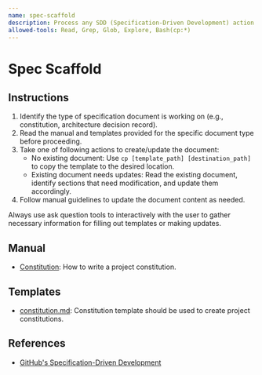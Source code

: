 ```yaml
---
name: spec-scaffold
description: Process any SDD (Specification-Driven Development) action to setup any spec-related document. Always use this skill to scaffold templates instead of creating from scratch, usually for constitution, specification documents, architecture decision records, technology plans.
allowed-tools: Read, Grep, Glob, Explore, Bash(cp:*)
---
```


# Spec Scaffold

## Instructions

1. Identify the type of specification document is working on (e.g., constitution, architecture decision record).
2. Read the manual and templates provided for the specific document type before proceeding.
3. Take one of following actions to create/update the document:
    - No existing document: Use `cp [template_path] [destination_path]` to copy the template to the desired location.
    - Existing document needs updates: Read the existing document, identify sections that need modification, and update them accordingly.
4. Follow manual guidelines to update the document content as needed.

Always use ask question tools to interactively with the user to gather necessary information for filling out templates or making updates.

## Manual

- [Constitution](./references/constitution.md): How to write a project constitution.

## Templates

- [constitution.md](./templates/constitution.md): Constitution template should be used to create project constitutions.

## References

- [GitHub's Specification-Driven Development](https://github.com/github/spec-kit/blob/main/spec-driven.md)
